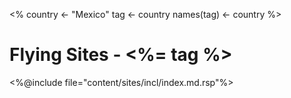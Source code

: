 <%
country <- "Mexico"
tag <- country
names(tag) <- country
%>
# Flying Sites - <%= tag %>

<%@include file="content/sites/incl/index.md.rsp"%>
